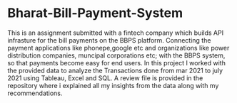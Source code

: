 # Bharat-Bill-Payment-System
This is an assignment submitted with a fintech company which builds API infrasture for the bill payments on the BBPS platform. Connecting the payment applications like phonepe,google etc and organizations like power distribution companies, muncipal corporations etc; with the BBPS system, so that payments become easy for end users.
In this project I worked with the provided data to analyze the Transactions done from mar 2021 to july 2021 using Tableau, Excel and SQL.
A review file is provided in the repository where i explained all my insights from the data along with my recommendations. 

